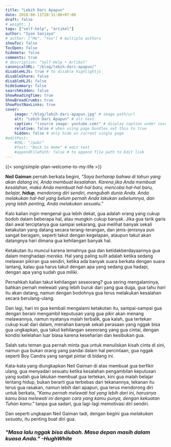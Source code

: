 ```yaml
---
title: "Lebih Dari Apapun"
date: 2018-08-11T20:31:08+07:00
draft: false
# weight: 1
tags: ["self-help", "artikel"]
author: "Iyan Sanjaya"
# author: ["Me", "You"] # multiple authors
showToc: false
TocOpen: false
hidemeta: false
comments: true
# description: "Self-Help • Artikel"
canonicalURL: "/blog/lebih-dari-apapun/"
disableHLJS: true # to disable highlightjs
disableShare: false
disableHLJS: false
hideSummary: false
searchHidden: false
ShowReadingTime: true
ShowBreadCrumbs: true
ShowPostNavLinks: true
cover:
    image: "/blog/lebih-dari-apapun.jpg" # image path/url
    alt: "Lebih Dari Apapun" # alt text
    caption: "(source image: youtube.com)" # display caption under cover
    relative: false # when using page bundles set this to true
    hidden: false # only hide on current single page
#editPost:
    #URL: "/pub/"
    #Text: "Back to Home" # edit text
    #appendFilePath: false # to append file path to Edit link
---
```

{{< song/simple-plan-welcome-to-my-life >}}

**Neil Gaiman** pernah berkata begini, _"Saya berharap bahwa di tahun yang akan datang ini, Anda membuat kesalahan. Karena jika Anda membuat kesalahan, maka Anda membuat hal-hal baru, mencoba hal-hal baru, belajar, **hidup**, mendorong diri sendiri, mengubah dunia Anda. Anda melakukan hal-hal yang belum pernah Anda lakukan sebelumnya, dan yang lebih penting, Anda melakukan sesuatu."_

Kalo kalian ingin mengenal gua lebih dekat, gua adalah orang yang cukup bodoh dalam beberapa hal, atau mungkin cukup banyak. Jika gua tarik garis dari awal terciptanya gua sampai sekarang, gua melihat banyak sekali ketakutan yang datang secara terang-terangan, dan jenis-jenisnya pun sangat beragam, seperti takut dengan kegelapan, ataupun takut akan datangnya hari dimana gua kehilangan banyak hal.

Ketakutan itu muncul karena lemahnya gua dan ketidakberdayaannya gua dalam menghadapi *mereka*. Hal yang paling sulit adalah ketika sedang melawan pikiran gua sendiri, ketika ada banyak suara berkata dengan suara lantang, kalau gua harus takut dengan apa yang sedang gua hadapi, dengan apa yang sudah gua miliki.

Pernahkah kalian takut kehilangan seseorang? gua sering mengalaminya, bahkan pernah melewati yang lebih buruk dari yang gua duga, gua tahu *hari* itu akan datang, namun dengan bodohnya gua terus melakukan kesalahan secara berulang-ulang.

Dan lagi, hari ini gua kembali mengalami ketakutan itu, sampai-sampai gua dengan berani mengambil keputusan yang gua pikir akan menang melawannya, namun nyatanya malah terbalik, gua kalah, gua tertekan cukup kuat dari dalam, menahan banyak sekali perasaan yang nggak bisa gua ungkapkan, gua takut kehilangan seseorang yang gua cintai, dengan kondisi kelelahan luar biasa karena keseharian dan kesibukan gua.

Salah satu teman gua pernah minta gua untuk menuliskan kisah cinta di sini, namun gua bukan orang yang pandai dalam hal percintaan, gua nggak seperti Boy Candra yang sangat pintar di bidang ini.

Kata-kata yang diungkapkan Neil Gaiman di atas membuat gua berfikir ulang, gua menyadari sesuatu ketika kesalahan pengambilan keputusan yang sudah gua lakukan membuat gua tertekan, kini gua malah belajar tentang hidup, bukan berarti gua terbebas dari tekanannya, tekanan itu terus gua rasakan, namun lebih dari apapun, gua terus mendorong diri untuk berkata, *"Kamu pernah melewati hal yang lebih dari ini, harusnya kamu bisa melewati ini dengan cara yang kamu punya, dengan kekuatan Tuhan kamu."* tanpa gua sadari, gua lagi-lagi memotivasi diri sendiri.

Dan seperti ungkapan Neil Gaiman tadi, dengan begini gua *melakukan sesuatu*, itu penting buat diri gua.

### *"Masa lalu nggak bisa diubah. Masa depan masih dalam kuasa Anda." -HughWhite*